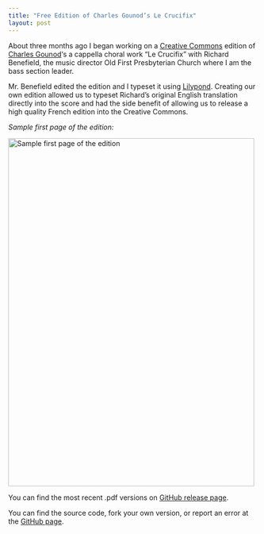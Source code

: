 ```yaml
---
title: "Free Edition of Charles Gounod’s Le Crucifix"
layout: post
---
```


About three months ago I began working on a <a
href="http://creativecommons.org">Creative Commons</a> edition of <a
href="http://en.wikipedia.org/wiki/Charles_Gounod">Charles Gounod</a>&#8216;s
a cappella choral work &#8220;Le Crucifix&#8221; with Richard Benefield, the
music director Old First Presbyterian Church where I am the bass section
leader.

Mr. Benefield edited the edition and I typeset it using <a
href="http://lilypond.org">Lilypond</a>. Creating our own edition allowed us to
typeset Richard&#8217;s original English translation directly into the score
and had the side benefit of allowing us to release a high quality French
edition into the Creative Commons.

*Sample first page of the edition:*

 <a
href="https://github.com/captbaritone/gounod-le_crucifix/releases"><img
class="size-full wp-image-1510 " alt="Sample first page of the edition"
src="http://blog.classicalcode.com/wp-content/uploads/2013/09/score-page1.png"
width="496" height="702" /></a>

You can find the most recent .pdf versions on <a href="https://github.com/captbaritone/gounod-le_crucifix/releases">GitHub
release page</a>.

You can find the source code, fork your own version, or report an error at the
<a
href="https://github.com/captbaritone/gounod-le_crucifix">GitHub page</a>.
